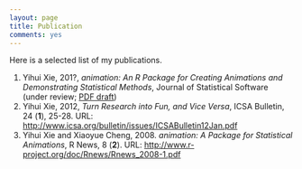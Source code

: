 ```yaml
---
layout: page
title: Publication
comments: yes
---
```


Here is a selected list of my publications.

1. Yihui Xie, 201?, _animation: An R Package for Creating Animations and Demonstrating Statistical Methods_, Journal of Statistical Software (under review; [PDF draft](https://github.com/downloads/yihui/yihui.github.com/JSS-animation-2012-Yihui-Xie.pdf))
1. Yihui Xie, 2012, _Turn Research into Fun, and Vice Versa_, ICSA Bulletin, 24 (**1**), 25-28. URL: <http://www.icsa.org/bulletin/issues/ICSABulletin12Jan.pdf>
1. Yihui Xie and Xiaoyue Cheng, 2008. _animation: A Package for Statistical Animations_, R News, 8 (**2**). URL: <http://www.r-project.org/doc/Rnews/Rnews_2008-1.pdf>

